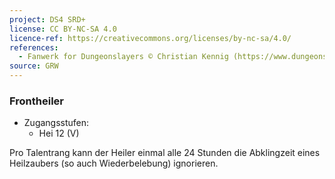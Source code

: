```yaml
---
project: DS4 SRD+
license: CC BY-NC-SA 4.0
licence-ref: https://creativecommons.org/licenses/by-nc-sa/4.0/
references: 
  - Fanwerk for Dungeonslayers © Christian Kennig (https://www.dungeonslayers.net/)
source: GRW
---
```


### Frontheiler

- Zugangsstufen:
  - Hei 12 (V)

Pro Talentrang kann der Heiler einmal alle 24 Stunden die Abklingzeit eines Heilzaubers (so auch Wiederbelebung) ignorieren.


